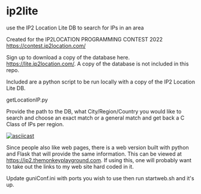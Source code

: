 # ip2lite
use the IP2 Location Lite DB to search for IPs in an area

Created for the IP2LOCATION PROGRAMMING CONTEST 2022
https://contest.ip2location.com/

Sign up to download a copy of the database here.  https://lite.ip2location.com/.  A copy of the database is not included in this repo.

Included are a python script to be run locally with a copy of the IP2 Location Lite DB.

getLocationIP.py

Provide the path to the DB, what City/Region/Country you would like to search and choose an exact match or a general match and get back a C Class of IPs per region.  

[![asciicast](https://asciinema.org/a/n0LdGAFTXTG04aepmennnvGU7.svg)](https://asciinema.org/a/n0LdGAFTXTG04aepmennnvGU7)


Since people also like web pages, there is a web version built with python and Flask that will provide the same information.  This can be viewed at https://ip2.themonkeyplayground.com. If using this, one will probably want to take out the links to my web site hard coded in it.

Update guniConf.ini with ports you wish to use then run startweb.sh and it's up.


